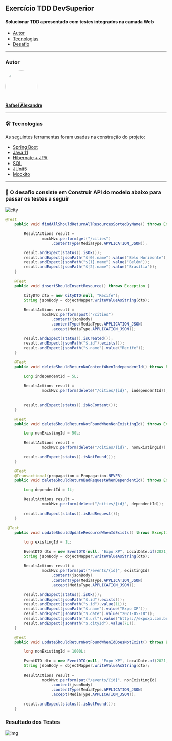 ## Exercício TDD DevSuperior

<h4 align="left">
 Solucionar TDD apresentado com testes integrados na camada Web
</h4>

<!--ts-->

* [Autor](#autor)
* [Tecnologias](#tecnologias)
* [Desafio](#desafio)

---

### Autor

<a href="https://www.linkedin.com/in/rafaelxndre/">
 <img style="border-radius: 50%;" src="https://media-exp1.licdn.com/dms/image/C4E03AQEwV54JjLc-9g/profile-displayphoto-shrink_800_800/0/1621682542460?e=1626912000&v=beta&t=Ctis1Z8wFBsNtnuMhTXGp7cXWA12JyY5t9KF9rfQf58" width="100px;" alt=""/>
 <br />
<b>Rafael Alexandre</b></a>
 <br />

---

### 🛠 Tecnologias

As seguintes ferramentas foram usadas na construção do projeto:

- [Spring Boot](https://spring.io/projects)
- [Java 11](https://docs.oracle.com/en/java/javase/11/)
- [Hibernate + JPA](https://hibernate.org/)
- [SQL]()
- [JUnit5](https://junit.org/junit5/)
- [Mockito](https://site.mockito.org/)

---

### 🎲 O desafio consiste em Construir API  do modelo abaixo para passar os testes a seguir

![city](https://user-images.githubusercontent.com/79946685/148424751-15695b5e-11e7-4950-bc10-074ae4d210f8.png)

```Java
@Test
	public void findAllShouldReturnAllResourcesSortedByName() throws Exception {
		
		ResultActions result =
				mockMvc.perform(get("/cities")
					.contentType(MediaType.APPLICATION_JSON));

		result.andExpect(status().isOk());
		result.andExpect(jsonPath("$[0].name").value("Belo Horizonte"));
		result.andExpect(jsonPath("$[1].name").value("Belém"));
		result.andExpect(jsonPath("$[2].name").value("Brasília"));
	}
	
	@Test
	public void insertShouldInsertResource() throws Exception {

		CityDTO dto = new CityDTO(null, "Recife");
		String jsonBody = objectMapper.writeValueAsString(dto);
		
		ResultActions result =
				mockMvc.perform(post("/cities")
					.content(jsonBody)
					.contentType(MediaType.APPLICATION_JSON)
					.accept(MediaType.APPLICATION_JSON));
		
		result.andExpect(status().isCreated());
		result.andExpect(jsonPath("$.id").exists());
		result.andExpect(jsonPath("$.name").value("Recife"));
	}

	@Test
	public void deleteShouldReturnNoContentWhenIndependentId() throws Exception {		
		
		Long independentId = 5L;
		
		ResultActions result =
				mockMvc.perform(delete("/cities/{id}", independentId));
		
		
		result.andExpect(status().isNoContent());
	}

	@Test
	public void deleteShouldReturnNotFoundWhenNonExistingId() throws Exception {		

		Long nonExistingId = 50L;
		
		ResultActions result =
				mockMvc.perform(delete("/cities/{id}", nonExistingId));

		result.andExpect(status().isNotFound());
	}

	@Test
	@Transactional(propagation = Propagation.NEVER) 
	public void deleteShouldReturnBadRequestWhenDependentId() throws Exception {		

		Long dependentId = 1L;
		
		ResultActions result =
				mockMvc.perform(delete("/cities/{id}", dependentId));
				
		result.andExpect(status().isBadRequest());
	}
 
 @Test
	public void updateShouldUpdateResourceWhenIdExists() throws Exception {

		long existingId = 1L;
		
		EventDTO dto = new EventDTO(null, "Expo XP", LocalDate.of(2021, 5, 18), "https://expoxp.com.br", 7L);
		String jsonBody = objectMapper.writeValueAsString(dto);
		
		ResultActions result =
				mockMvc.perform(put("/events/{id}", existingId)
					.content(jsonBody)
					.contentType(MediaType.APPLICATION_JSON)
					.accept(MediaType.APPLICATION_JSON));
		
		result.andExpect(status().isOk());
		result.andExpect(jsonPath("$.id").exists());
		result.andExpect(jsonPath("$.id").value(1L));		
		result.andExpect(jsonPath("$.name").value("Expo XP"));
		result.andExpect(jsonPath("$.date").value("2021-05-18"));
		result.andExpect(jsonPath("$.url").value("https://expoxp.com.br"));
		result.andExpect(jsonPath("$.cityId").value(7L));
	}

	@Test
	public void updateShouldReturnNotFoundWhenIdDoesNotExist() throws Exception {

		long nonExistingId = 1000L;
		
		EventDTO dto = new EventDTO(null, "Expo XP", LocalDate.of(2021, 5, 18), "https://expoxp.com.br", 7L);
		String jsonBody = objectMapper.writeValueAsString(dto);
		
		ResultActions result =
				mockMvc.perform(put("/events/{id}", nonExistingId)
					.content(jsonBody)
					.contentType(MediaType.APPLICATION_JSON)
					.accept(MediaType.APPLICATION_JSON));
		
		result.andExpect(status().isNotFound());
	}

```

### Resultado dos Testes

![img](https://user-images.githubusercontent.com/79946685/148427099-9203f2af-ce88-4117-9610-15bc1cfe6e59.png)

